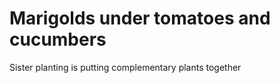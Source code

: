 # Marigolds under tomatoes and cucumbers

Sister planting is putting complementary plants together

